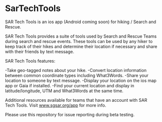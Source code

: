 # SarTechTools
SAR Tech Tools is an ios app (Android coming soon) for hiking / Search and Rescue.

SAR Tech Tools provides a suite of tools used by Search and Rescue Teams during search and rescue events.  These tools can be used by any hiker to keep track of their hikes and determine their location if necessary and share with their friends by text message.

SAR Tech Tools features:

-Take geo-tagged notes about your hike.
-Convert location information between common coordinate types including What3Words.
-Share your location to someone by text message.
-Display your location on the ios map app or Gaia if installed.
-Find your current location and display in latitude/longitude, UTM and What3Words at the same time.

Additional resources available for teams that have an account with SAR Tech Tools.  Visit www.sgsar.org/app for more info.


Please use this repository for issue reporting during beta testing. 
